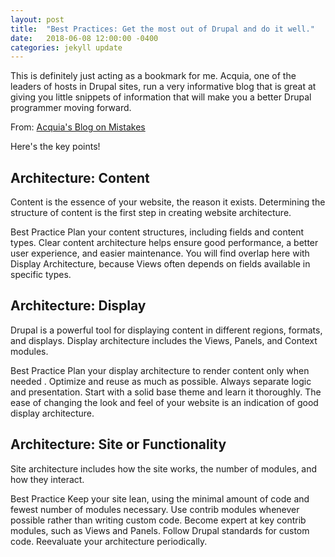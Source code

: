 ```yaml
---
layout: post
title:  "Best Practices: Get the most out of Drupal and do it well."
date:   2018-06-08 12:00:00 -0400
categories: jekyll update
---
```


This is definitely just acting as a bookmark for me. Acquia, one of the leaders of hosts in Drupal sites, run a very informative blog that is great at giving you little snippets of information that will make you a better Drupal programmer moving forward.

From: [Acquia's Blog on Mistakes](https://dev.acquia.com/blog/5-mistakes-to-avoid-on-your-drupal-website--number-1-architecture/07/06/2016/10646)

Here's the key points!

## Architecture: Content
Content is the essence of your website, the reason it exists. Determining the structure of content is the first
step in creating website architecture.

Best Practice
Plan your content structures, including fields and content types. Clear content architecture helps ensure
good performance, a better user experience, and easier maintenance. You will find overlap here with Display Architecture, because Views often depends on fields available in specific types.


## Architecture: Display
Drupal is a powerful tool for displaying content in different regions, formats, and displays. Display
architecture includes the Views, Panels, and Context modules.

Best Practice
Plan your display architecture to render content only when needed . Optimize and reuse as much as possible. Always separate logic and presentation. Start with a solid base theme and learn it thoroughly. The ease of changing the look and feel of your website is an indication of good display architecture.

## Architecture: Site or Functionality
Site architecture includes how the site works, the number of modules, and how they interact.

Best Practice
Keep your site lean, using the minimal amount of code and fewest number of modules necessary. Use contrib modules whenever possible rather than writing custom code. Become expert at key contrib modules, such as Views and Panels. Follow Drupal standards for custom code. Reevaluate your architecture periodically.
